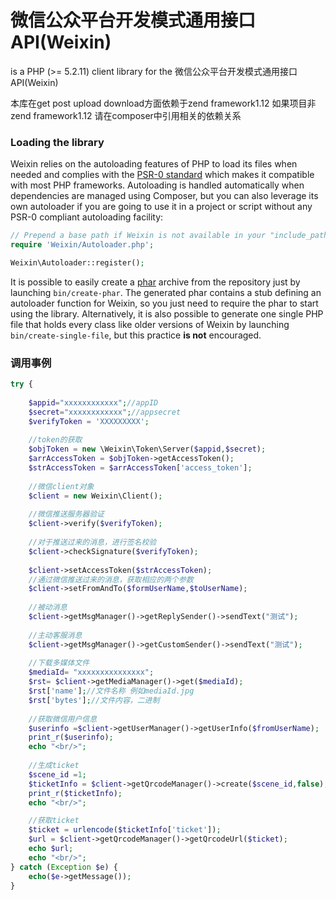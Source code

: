 微信公众平台开发模式通用接口API(Weixin)
======

is a PHP (>= 5.2.11) client library for the 微信公众平台开发模式通用接口API(Weixin)

本库在get post upload download方面依赖于zend framework1.12
如果项目非zend framework1.12 请在composer中引用相关的依赖关系

### Loading the library ###

Weixin relies on the autoloading features of PHP to load its files when needed and complies with the
[PSR-0 standard](https://github.com/php-fig/fig-standards/blob/master/accepted/PSR-0.md) which makes
it compatible with most PHP frameworks. Autoloading is handled automatically when dependencies are
managed using Composer, but you can also leverage its own autoloader if you are going to use it in a
project or script without any PSR-0 compliant autoloading facility:

```php
// Prepend a base path if Weixin is not available in your "include_path".
require 'Weixin/Autoloader.php';

Weixin\Autoloader::register();
```

It is possible to easily create a [phar](http://www.php.net/manual/en/intro.phar.php) archive from
the repository just by launching `bin/create-phar`. The generated phar contains a stub defining an
autoloader function for Weixin, so you just need to require the phar to start using the library.
Alternatively, it is also possible to generate one single PHP file that holds every class like older
versions of Weixin by launching `bin/create-single-file`, but this practice __is not__ encouraged.


### 调用事例 ###

```php
try {
	
	$appid="xxxxxxxxxxxx";//appID
	$secret="xxxxxxxxxxxx";//appsecret
	$verifyToken = 'XXXXXXXXX';
	
	//token的获取
	$objToken = new \Weixin\Token\Server($appid,$secret);
	$arrAccessToken = $objToken->getAccessToken();
	$strAccessToken = $arrAccessToken['access_token'];
	
	//微信client对象
	$client = new Weixin\Client();
	
	//微信推送服务器验证
	$client->verify($verifyToken);
	
	//对于推送过来的消息，进行签名校验
	$client->checkSignature($verifyToken);
	
	$client->setAccessToken($strAccessToken);
	//通过微信推送过来的消息，获取相应的两个参数
    $client->setFromAndTo($formUserName,$toUserName);
	
	//被动消息
	$client->getMsgManager()->getReplySender()->sendText("测试");
	
	//主动客服消息
	$client->getMsgManager()->getCustomSender()->sendText("测试");
	
	//下载多媒体文件
	$mediaId= "xxxxxxxxxxxxxxx";
	$rst= $client->getMediaManager()->get($mediaId);
	$rst['name'];//文件名称 例如mediaId.jpg
	$rst['bytes'];//文件内容，二进制
	
	//获取微信用户信息
	$userinfo =$client->getUserManager()->getUserInfo($fromUserName);
	print_r($userinfo);
	echo "<br/>";
	
	//生成ticket
	$scene_id =1;
	$ticketInfo = $client->getQrcodeManager()->create($scene_id,false);
	print_r($ticketInfo);
	echo "<br/>";

	//获取ticket
	$ticket = urlencode($ticketInfo['ticket']);
	$url = $client->getQrcodeManager()->getQrcodeUrl($ticket);
	echo $url;
	echo "<br/>";
} catch (Exception $e) {
	echo($e->getMessage());
}
```


